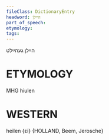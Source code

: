 ```yaml
---
fileClass: DictionaryEntry
headword: הײַלן
part_of_speech: 
etymology: 
tags: 
---
```

הײַלן
געהײַלט

ETYMOLOGY
===========
MHG hiulen

WESTERN
========

heilen {ɛi} {HOLLAND, Beem, Jerosche}